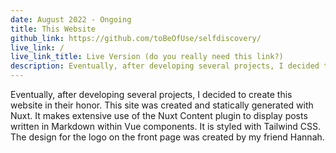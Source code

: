 ```yaml
---
date: August 2022 - Ongoing
title: This Website
github_link: https://github.com/toBeOfUse/selfdiscovery/
live_link: /
live_link_title: Live Version (do you really need this link?)
description: Eventually, after developing several projects, I decided to create this website in their honor.
---
```


Eventually, after developing several projects, I decided to create this website in their honor. This site was created and statically generated with Nuxt. It makes extensive use of the Nuxt Content plugin to display posts written in Markdown within Vue components. It is styled with Tailwind CSS. The design for the logo on the front page was created by my friend Hannah.
